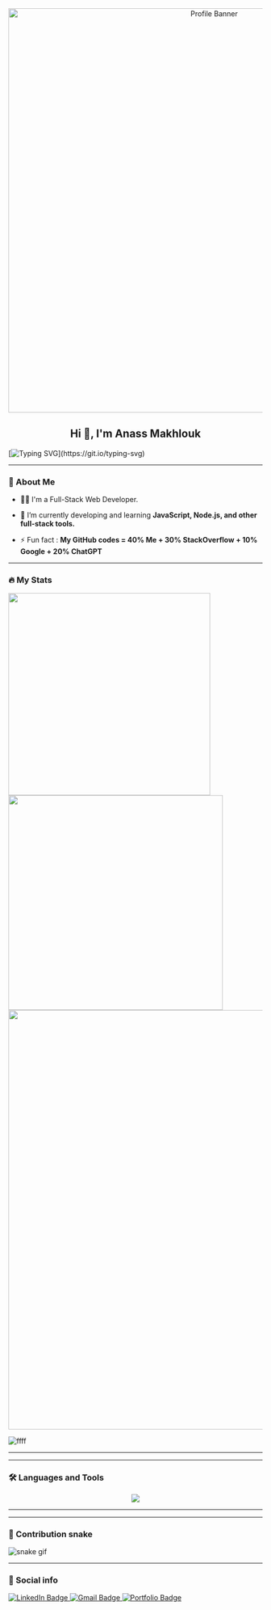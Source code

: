 <center><img src="https://i.giphy.com/media/YQitE4YNQNahy/giphy.webp" alt="Profile Banner" width="800"></center>

<h2 align="center">Hi 👋, I'm Anass Makhlouk</h2>

[![Typing SVG](https://readme-typing-svg.herokuapp.com?duration=10000&center=true&vCenter=true&width=800&height=30&lines=Hello+this+is+vnvss_0x,+Welcome+to+my+Github+page.)](https://git.io/typing-svg)

---
### 👦 About Me
- 👨‍💻 I'm a Full-Stack Web Developer.

- 🌱 I’m currently developing and learning **JavaScript, Node.js, and other full-stack tools.**

- ⚡ Fun fact : **My GitHub codes = 40% Me + 30% StackOverflow + 10% Google + 20% ChatGPT** 

--- 

### 🔥 My Stats 
<!-- GitHub Readme Stats -->
<img width="400" src="https://github-readme-stats.vercel.app/api?username=vnvss-0x&count_private=true&show_icons=true&theme=transparent" />

<!-- GitHub Contribution Streak -->
<img width="425" src="https://streak-stats.demolab.com/?user=vnvss-0x&theme=transparent" />

<!-- GitHub Activity Graph -->
<img width="830" src="https://github-readme-activity-graph.vercel.app/graph?username=vnvss-0x&bg_color=21232a&color=a8eeff&line=61dafb&point=f0fcff&area=true&hide_border=false" />

<!-- GitHub Overview -->
<!-- ![Top Langs](https://github-readme-stats.vercel.app/api/top-langs/?username=vnvss-0x&layout=compact) -->
<p><img align="center" src="https://github-readme-stats.vercel.app/api/top-langs?username=ffff&show_icons=true&locale=en&layout=compact" alt="ffff" /></p>


<!-- <picture>
  <source media="(prefers-color-scheme: dark)" srcset="https://github.com/getlost01/github-stats.github.io/blob/master/generated/overview.svg#gh-dark-mode-only">
  <source media="(prefers-color-scheme: light)" srcset="https://github.com/getlost01/github-stats.github.io/blob/master/generated/overview.svg#gh-light-mode-only">
  <img alt="my overview" src="https://github.com/getlost01/github-stats.github.io/blob/master/generated/overview.svg">
</picture>

<picture>
  <source media="(prefers-color-scheme: dark)" srcset="https://github.com/getlost01/github-stats.github.io/blob/master/generated/languages.svg#gh-dark-mode-only">
  <source media="(prefers-color-scheme: light)" srcset="https://github.com/getlost01/github-stats.github.io/blob/master/generated/languages.svg#gh-light-mode-only">
  <img alt="my languages" src="https://github.com/getlost01/github-stats.github.io/blob/master/generated/languages.svg">
</picture> -->
</a>

--- 


<!-- ### ⚙️ My Projects 

#### Full-Stack Projects :
* [Intelli-Kanban](https://github.com/getlost01/Intelli-Kanban)
* [Web Tools](https://github.com/getlost01/web-tools-gl01)
* [Blogging Web APIs](https://github.com/getlost01/Postgre-APIs-App)
* [Inventory App](https://github.com/getlost01/InventoryAppFrontend)
* [UIET Connect](https://github.com/getlost01/UietConnect)
* [Meal Planner](https://github.com/getlost01/meal-planner-API)
* [Voting Management System](https://github.com/getlost01/VotingManagmentSystem)
* [ABitShort](https://github.com/getlost01/linkshortner)
* [File Share App](https://github.com/getlost01/dlink-share)

#### Web Store Extensions 

* [Color Tools and Dropper](https://github.com/getlost01/color-picker-updated)
* [Site Saver](https://github.com/getlost01/site-saver)
* [CP Calendar](https://github.com/getlost01/cp-contest-calender)

#### Frontend Projects :

* [Country Search](https://github.com/getlost01/country-search)
* [Portfolio Site](https://github.com/getlost01/portfolio.github.io)
* [Quiz App Templates](https://github.com/getlost01/quiz-template)

#### GitBook
* [GFG-POTD](https://gl01.gitbook.io/gfg-editorials)

<a href="https://github.com/getlost01/getlost01/tree/main/projects"><kbd> <br> Veiw all of my projects <br> </kbd></a>
-->
---

### :hammer_and_wrench: Languages and Tools 

<p align="center">
  <img src="https://skillicons.dev/icons?i=html,css,js,jquery,php,laravel,mysql,wordpress,figma,py,selenium,visualstudio,vscode,git,github,discord,bots,instagram,twitter,linkedin,stackoverflow,ps,regex,replit" />
</p>


---

<!--END_SECTION:waka-simple-->

---

### 🐍 Contribution snake

![snake gif](https://github.com/vnvss-0x/vnvss-0x/blob/output/github-contribution-grid-snake.svg)

---

### 🔗 Social info


  <div id="user-content-badges" dir="auto">
    <a href="#" rel="nofollow">
    <img src="https://camo.githubusercontent.com/e0278098417dddf9727cfee70a5eb84af38a20705b3bded56cf91cb5feb29d7d/68747470733a2f2f696d672e736869656c64732e696f2f62616467652f4c696e6b6564496e2d626c75653f7374796c653d666f722d7468652d6261646765266c6f676f3d6c696e6b6564696e266c6f676f436f6c6f723d7768697465" alt="LinkedIn Badge" data-canonical-src="https://img.shields.io/badge/LinkedIn-blue?style=for-the-badge&amp;logo=linkedin&amp;logoColor=white" style="max-width: 100%;">
    </a>
    <a href="https://mail.google.com/mail/u/0/?fs=1&amp;tf=cm&amp;to=anassmakhlo@gmail.com" target="_Blank" rel="nofollow">
    <img src="https://camo.githubusercontent.com/571384769c09e0c66b45e39b5be70f68f552db3e2b2311bc2064f0d4a9f5983b/68747470733a2f2f696d672e736869656c64732e696f2f62616467652f476d61696c2d4431343833363f7374796c653d666f722d7468652d6261646765266c6f676f3d676d61696c266c6f676f436f6c6f723d7768697465" alt="Gmail Badge" data-canonical-src="https://img.shields.io/badge/Gmail-D14836?style=for-the-badge&amp;logo=gmail&amp;logoColor=white" style="max-width: 100%;">
    </a>
    <a href="#" rel="nofollow">
    <img src="https://camo.githubusercontent.com/a083da3e42e7d321d7be9f5e1c5a3e8a4350b79f4b12316e1f8c325750e09b40/68747470733a2f2f696d672e736869656c64732e696f2f62616467652f506f7274666f6c696f2d6464613730333f7374796c653d666f722d7468652d6261646765266c6f676f3d41626f75742e6d65266c6f676f436f6c6f723d7768697465" alt="Portfolio Badge" data-canonical-src="https://img.shields.io/badge/Portfolio-dda703?style=for-the-badge&amp;logo=About.me&amp;logoColor=white" style="max-width: 100%;">
    </a>

</div>



